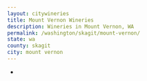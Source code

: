 ```yaml
---
layout: citywineries
title: Mount Vernon Wineries
description: Wineries in Mount Vernon, WA
permalink: /washington/skagit/mount-vernon/
state: wa
county: skagit
city: mount vernon
---
```

-
